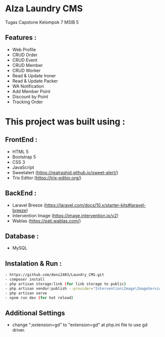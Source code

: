 # Alza Laundry CMS
Tugas Capstone Kelompok 7 MSIB 5


## Features :
- Web Profile
- CRUD Order
- CRUD Event
- CRUD Member
- CRUD Worker
- Read & Update Ironer
- Read & Update Packer
- WA Notification
- Add Member Point
- Discount by Point
- Tracking Order


# This project was built using :

## FrontEnd :
- HTML 5
- Bootstrap 5
- CSS 3
- JavaScript
- Sweetalert (https://realrashid.github.io/sweet-alert/)
- Trix Editor (https://trix-editor.org/)
## BackEnd :
- Laravel Breeze (https://laravel.com/docs/10.x/starter-kits#laravel-breeze)
- Intervention Image (https://image.intervention.io/v2)
- Wablas (https://pati.wablas.com/)
## Database :
- MySQL
## Instalation & Run :
```bash
- https://github.com/deni2403/Laundry_CMS.git 
- composer install 
- php artisan storage:link (for link storage to public)
- php artisan vendor:publish --provider="Intervention\Image\ImageServiceProviderLaravelRecent" (for intervention image)
- php artisan serve
- npnm run dev (for hot reload)
```
## Additional Settings
- change ";extension=gd" to "extension=gd" at php.ini file to use gd driver.
